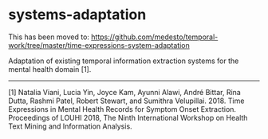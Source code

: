 # systems-adaptation

This has been moved to: https://github.com/medesto/temporal-work/tree/master/time-expressions-system-adaptation

Adaptation of existing temporal information extraction systems for the mental health domain [1].

---

[1] Natalia Viani, Lucia Yin, Joyce Kam, Ayunni Alawi, André Bittar, Rina Dutta, Rashmi Patel, Robert Stewart, and Sumithra Velupillai. 2018. Time Expressions in Mental Health Records for Symptom Onset Extraction. Proceedings of LOUHI 2018, The Ninth International Workshop on Health Text Mining and Information Analysis.
